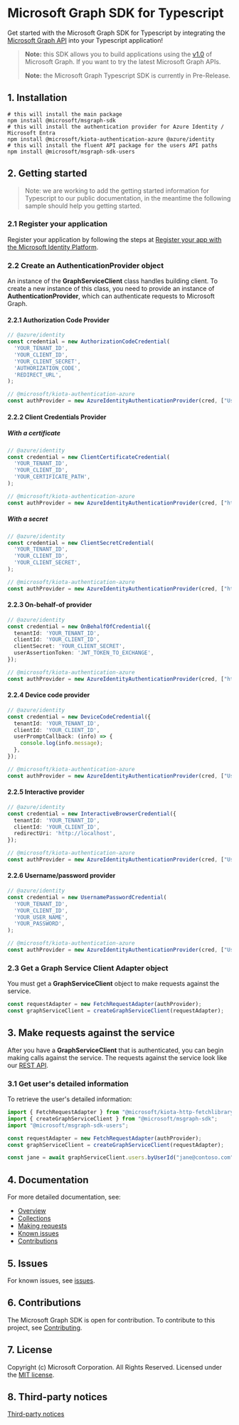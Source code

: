 # Microsoft Graph SDK for Typescript

Get started with the Microsoft Graph SDK for Typescript by integrating the [Microsoft Graph API](https://docs.microsoft.com/graph/overview) into your Typescript application!

> **Note:** this SDK allows you to build applications using the [v1.0](https://docs.microsoft.com/graph/use-the-api#version) of Microsoft Graph. If you want to try the latest Microsoft Graph APIs.
>
> **Note:** the Microsoft Graph Typescript SDK is currently in Pre-Release.

## 1. Installation

```shell
# this will install the main package
npm install @microsoft/msgraph-sdk
# this will install the authentication provider for Azure Identity / Microsoft Entra
npm install @microsoft/kiota-authentication-azure @azure/identity
# this will install the fluent API package for the users API paths
npm install @microsoft/msgraph-sdk-users
```

## 2. Getting started

> Note: we are working to add the getting started information for Typescript to our public documentation, in the meantime the following sample should help you getting started.

### 2.1 Register your application

Register your application by following the steps at [Register your app with the Microsoft Identity Platform](https://docs.microsoft.com/graph/auth-register-app-v2).

### 2.2 Create an AuthenticationProvider object

An instance of the **GraphServiceClient** class handles building client. To create a new instance of this class, you need to provide an instance of **AuthenticationProvider**, which can authenticate requests to Microsoft Graph.

<!-- TODO restore that and remove the snippets below once the SDK hits GA and the public documentation has been updated -->
<!-- For an example of how to get an authentication provider, see [choose a Microsoft Graph authentication provider](https://docs.microsoft.com/graph/sdks/choose-authentication-providers?tabs=typescript). -->

#### 2.2.1 Authorization Code Provider

```TypeScript
// @azure/identity
const credential = new AuthorizationCodeCredential(
  'YOUR_TENANT_ID',
  'YOUR_CLIENT_ID',
  'YOUR_CLIENT_SECRET',
  'AUTHORIZATION_CODE',
  'REDIRECT_URL',
);

// @microsoft/kiota-authentication-azure
const authProvider = new AzureIdentityAuthenticationProvider(cred, ["User.Read"]);
```

#### 2.2.2 Client Credentials Provider

##### With a certificate

```TypeScript
// @azure/identity
const credential = new ClientCertificateCredential(
  'YOUR_TENANT_ID',
  'YOUR_CLIENT_ID',
  'YOUR_CERTIFICATE_PATH',
);

// @microsoft/kiota-authentication-azure
const authProvider = new AzureIdentityAuthenticationProvider(cred, ["https://graph.microsoft.com/.default"]);
```

##### With a secret

```TypeScript
// @azure/identity
const credential = new ClientSecretCredential(
  'YOUR_TENANT_ID',
  'YOUR_CLIENT_ID',
  'YOUR_CLIENT_SECRET',
);

// @microsoft/kiota-authentication-azure
const authProvider = new AzureIdentityAuthenticationProvider(cred, ["https://graph.microsoft.com/.default"]);
```

#### 2.2.3 On-behalf-of provider

```TypeScript
// @azure/identity
const credential = new OnBehalfOfCredential({
  tenantId: 'YOUR_TENANT_ID',
  clientId: 'YOUR_CLIENT_ID',
  clientSecret: 'YOUR_CLIENT_SECRET',
  userAssertionToken: 'JWT_TOKEN_TO_EXCHANGE',
});

// @microsoft/kiota-authentication-azure
const authProvider = new AzureIdentityAuthenticationProvider(cred, ["https://graph.microsoft.com/.default"]);
```

#### 2.2.4 Device code provider

```TypeScript
// @azure/identity
const credential = new DeviceCodeCredential({
  tenantId: 'YOUR_TENANT_ID',
  clientId: 'YOUR_CLIENT_ID',
  userPromptCallback: (info) => {
    console.log(info.message);
  },
});

// @microsoft/kiota-authentication-azure
const authProvider = new AzureIdentityAuthenticationProvider(cred, ["User.Read"]);
```

#### 2.2.5 Interactive provider

```TypeScript
// @azure/identity
const credential = new InteractiveBrowserCredential({
  tenantId: 'YOUR_TENANT_ID',
  clientId: 'YOUR_CLIENT_ID',
  redirectUri: 'http://localhost',
});

// @microsoft/kiota-authentication-azure
const authProvider = new AzureIdentityAuthenticationProvider(cred, ["User.Read"]);
```

#### 2.2.6 Username/password provider

```TypeScript
// @azure/identity
const credential = new UsernamePasswordCredential(
  'YOUR_TENANT_ID',
  'YOUR_CLIENT_ID',
  'YOUR_USER_NAME',
  'YOUR_PASSWORD',
);

// @microsoft/kiota-authentication-azure
const authProvider = new AzureIdentityAuthenticationProvider(cred, ["User.Read"]);
```

### 2.3 Get a Graph Service Client Adapter object

You must get a **GraphServiceClient** object to make requests against the service.

```typescript
const requestAdapter = new FetchRequestAdapter(authProvider);
const graphServiceClient = createGraphServiceClient(requestAdapter);
```

## 3. Make requests against the service

After you have a **GraphServiceClient** that is authenticated, you can begin making calls against the service. The requests against the service look like our [REST API](https://docs.microsoft.com/graph/api/overview?view=graph-rest-1.0).

### 3.1 Get user's detailed information

To retrieve the user's detailed information:

```typescript
import { FetchRequestAdapter } from "@microsoft/kiota-http-fetchlibrary";
import { createGraphServiceClient } from "@microsoft/msgraph-sdk";
import "@microsoft/msgraph-sdk-users";

const requestAdapter = new FetchRequestAdapter(authProvider);
const graphServiceClient = createGraphServiceClient(requestAdapter);

const jane = await graphServiceClient.users.byUserId("jane@contoso.com").get();
```

## 4. Documentation

For more detailed documentation, see:

* [Overview](https://docs.microsoft.com/graph/overview)
* [Collections](https://docs.microsoft.com/graph/sdks/paging)
* [Making requests](https://docs.microsoft.com/graph/sdks/create-requests)
* [Known issues](https://github.com/MicrosoftGraph/msgraph-sdk-typescript/issues)
* [Contributions](https://github.com/microsoftgraph/msgraph-sdk-typescript/blob/main/CONTRIBUTING.md)

## 5. Issues

For known issues, see [issues](https://github.com/MicrosoftGraph/msgraph-sdk-typescript/issues).

## 6. Contributions

The Microsoft Graph SDK is open for contribution. To contribute to this project, see [Contributing](https://github.com/microsoftgraph/msgraph-sdk-typescript/blob/main/CONTRIBUTING.md).

## 7. License

Copyright (c) Microsoft Corporation. All Rights Reserved. Licensed under the [MIT license](LICENSE).

## 8. Third-party notices

[Third-party notices](THIRD%20PARTY%20NOTICES)
